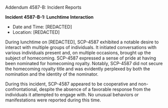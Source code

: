 
Addendum 4587-B: Incident Reports

**Incident 4587-B-1: Lunchtime Interaction**

- Date and Time: [REDACTED]
- Location: [REDACTED]

During lunchtime on [REDACTED], SCP-4587 exhibited a notable desire to interact with multiple groups of individuals. It initiated conversations with various individuals present and, on multiple occasions, brought up the subject of homecoming. SCP-4587 expressed a sense of pride at having been nominated for homecoming royalty. Notably, SCP-4587 did not secure the homecoming royalty title and was evidently perplexed by both the nomination and the identity of the nominator.

During this incident, SCP-4587 appeared to be cooperative and non-confrontational, despite the absence of a favorable response from the individuals it attempted to engage with. No unusual behaviors or manifestations were reported during this time.
